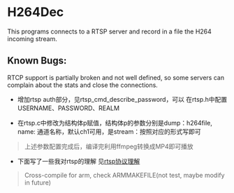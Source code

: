H264Dec
========
This programs connects to a RTSP server and record
in a file the H264 incoming stream.

Known Bugs:
-----------
RTCP support is partially broken and not well defined,
so some servers can complain about the stats and close
the connections.

* 增加rtsp auth部分，见rtsp_cmd_describe_password，可以
在rtsp.h中配置USERNAME、PASSWORD、REALM 

* 在rtsp.c中修改为结构体p赋值，结构体p的参数分别是dump：h264file, name: 通道名称，默认ch1可用，是stream：按照对应的形式写即可 

> 上述参数配置完成后，编译完利用ffmpeg转换成MP4即可播放

* 下面写了一些我对rtsp的理解 见[rtsp协议理解](https://github.com/suikammd/h264dec/blob/master/rtsp_intro.md) 

> Cross-compile for arm, check ARMMAKEFILE(not test, maybe modify in future)
